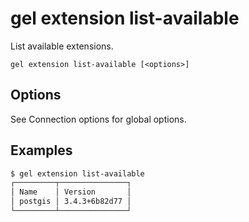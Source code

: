 # gel extension list-available

List available extensions.

```cli-synopsis
gel extension list-available [<options>]
```

## Options

See Connection options for global options.

## Examples

```bash
$ gel extension list-available
┌─────────┬───────────────┐
│ Name    │ Version       │
│ postgis │ 3.4.3+6b82d77 │
└─────────┴───────────────┘
```

